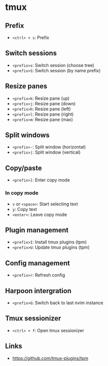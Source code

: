 # tmux

## Prefix

- `<ctrl> + s`: Prefix

## Switch sessions

- `<prefix>s`: Switch session (choose tree)
- `<prefix>S`: Switch session (by name prefix)

## Resize panes

- `<prefix>k`: Resize pane (up)
- `<prefix>j`: Resize pane (down)
- `<prefix>h`: Resize pane (left)
- `<prefix>l`: Resize pane (right)
- `<prefix>m`: Resize pane (max)

## Split windows

- `<prefix>-`: Split window (horizontal)
- `<prefix>|`: Split window (vertical)

## Copy/paste

- `<prefix>[`: Enter copy mode

### In copy mode

- `v` or `<space>`: Start selecting text
- `y`: Copy text
- `<enter>`: Leave copy mode

## Plugin management

- `<prefix>I`: Install tmux plugins (tpm)
- `<prefix>U`: Update tmux plugins (tpm)

## Config management

- `<prefix>r`: Refresh config

## Harpoon intergration

- `<prefix>G`: Switch back to last nvim instance

## Tmux sessionizer

- `<ctrl> + f`: Open tmux sessionizer

## Links

- https://github.com/tmux-plugins/tpm
